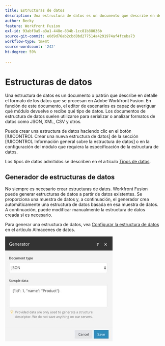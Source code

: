 ```yaml
---
title: Estructuras de datos
description: Una estructura de datos es un documento que describe en detalle el formato de los datos que se transfieren a Adobe Workfront Fusion. En función de este documento, el editor de escenarios es capaz de averiguar qué módulo devuelve o recibe qué tipo de datos. Los documentos de estructura de datos suelen utilizarse para serializar o analizar formatos de datos como JSON, XML, CSV y otros.
author: Becky
feature: Workfront Fusion
exl-id: 93abf8a5-a3a1-448e-834b-1cc81b88036b
source-git-commit: e0d9d76ab2cbd8bd277514a4291974af4fceba73
workflow-type: tm+mt
source-wordcount: '242'
ht-degree: 59%

---
```


# Estructuras de datos

Una estructura de datos es un documento o patrón que describe en detalle el formato de los datos que se procesan en Adobe Workfront Fusion. En función de este documento, el editor de escenarios es capaz de averiguar qué módulo devuelve o recibe qué tipo de datos. Los documentos de estructura de datos suelen utilizarse para serializar o analizar formatos de datos como JSON, XML, CSV y otros.

Puede crear una estructura de datos haciendo clic en el botón [!UICONTROL Crear una nueva estructura de datos] de la sección [!UICONTROL Información general sobre la estructura de datos] o en la configuración del módulo que requiera la especificación de la estructura de datos.

Los tipos de datos admitidos se describen en el artículo [Tipos de datos](/help/workfront-fusion/references/mapping-panel/data-types/item-data-types.md).


## Generador de estructuras de datos

No siempre es necesario crear estructuras de datos. Workfront Fusion puede generar estructuras de datos a partir de datos existentes. Se proporciona una muestra de datos y, a continuación, el generador crea automáticamente una estructura de datos basada en esa muestra de datos. A continuación, puede modificar manualmente la estructura de datos creada si es necesario.

Para generar una estructura de datos, vea [Configurar la estructura de datos](/help/workfront-fusion/create-scenarios/map-data/data-stores.md#set-up-the-data-structure) en el artículo Almacenes de datos.

![Generador de estructura de datos](assets/data-structure-generator-350x341.jpg)
